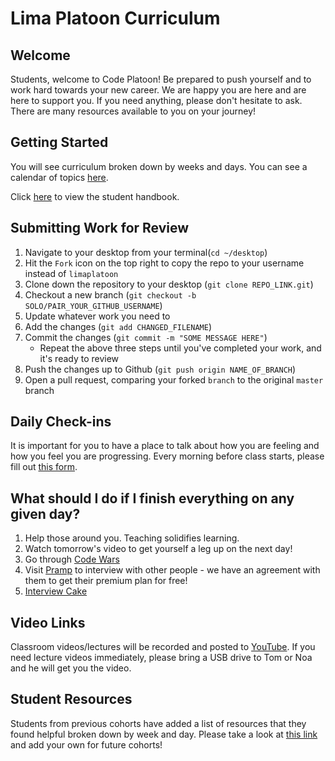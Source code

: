 # Lima Platoon Curriculum

## Welcome
Students, welcome to Code Platoon! Be prepared to push yourself and to work hard towards your new career. We are happy you are here and are here to support you. If you need anything, please don't hesitate to ask. There are many resources available to you on your journey!

## Getting Started
You will see curriculum broken down by weeks and days. You can see a calendar of topics [here](https://docs.google.com/spreadsheets/d/178C1rmf7rt3ya5tRDOog1g6TYQPetc1xWjI5b5n2ruU/edit?usp=sharing).

Click [here](https://docs.google.com/document/d/1KgNFbDhihSJv6OGYjFDhESaDJ6ljOyVoRQse7oQH1I0/edit?usp=sharing) to view the student handbook.

## Submitting Work for Review
1. Navigate to your desktop from your terminal(`cd ~/desktop`)
2. Hit the `Fork` icon on the top right to copy the repo to your username instead of `limaplatoon`
3. Clone down the repository to your desktop (`git clone REPO_LINK.git`)
4. Checkout a new branch (`git checkout -b SOLO/PAIR_YOUR_GITHUB_USERNAME`)
5. Update whatever work you need to
6. Add the changes (`git add CHANGED_FILENAME`)
7. Commit the changes (`git commit -m "SOME MESSAGE HERE"`)
   - Repeat the above three steps until you've completed your work, and it's ready to review
8. Push the changes up to Github (`git push origin NAME_OF_BRANCH`)
9. Open a pull request, comparing your forked `branch` to the original `master` branch

## Daily Check-ins
It is important for you to have a place to talk about how you are feeling and how you feel you are progressing. Every morning before class starts, please fill out [this form](https://forms.gle/vHwaHSaFmWjxVFhA7).

## What should I do if I finish everything on any given day?
1. Help those around you. Teaching solidifies learning.
2. Watch tomorrow's video to get yourself a leg up on the next day!
3. Go through [Code Wars](https://www.codewars.com/)
4. Visit [Pramp](https://www.pramp.com/promo/codeplatoon) to interview with other people - we have an agreement with them to get their premium plan for free!
5. [Interview Cake](https://www.interviewcake.com/)

## Video Links
Classroom videos/lectures will be recorded and posted to [YouTube](https://www.youtube.com/channel/UCASZ7zW_Egu0T4KG3YEdGfw/videos). If you need lecture videos immediately, please bring a USB drive to Tom or Noa and he will get you the video.

## Student Resources
Students from previous cohorts have added a list of resources that they found helpful broken down by week and day. Please take a look at [this link](https://docs.google.com/spreadsheets/d/1nX1ylt8AOWVnwZ5v-naN7K2bfhlfZm8TRzepOuXdqWw/edit#gid=0) and add your own for future cohorts!

